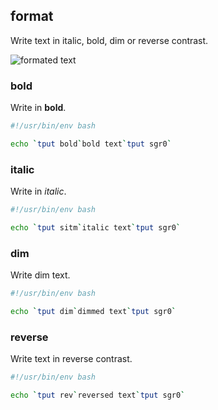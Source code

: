 ## format

Write text in italic, bold, dim or reverse contrast.

![formated text](images/format.png)

### bold

Write in **bold**.

```bash
#!/usr/bin/env bash

echo `tput bold`bold text`tput sgr0`
```

### italic

Write in *italic*.

```bash
#!/usr/bin/env bash

echo `tput sitm`italic text`tput sgr0`
```

### dim

Write dim text.

```bash
#!/usr/bin/env bash

echo `tput dim`dimmed text`tput sgr0`
```

### reverse

Write text in reverse contrast.

```bash
#!/usr/bin/env bash

echo `tput rev`reversed text`tput sgr0`
```
